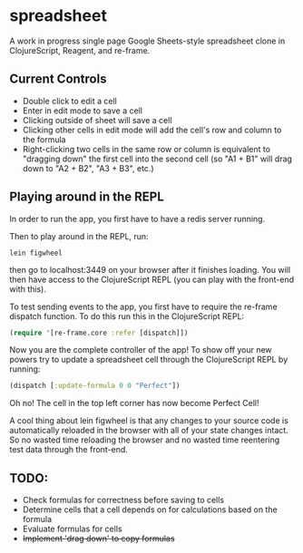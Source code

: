 spreadsheet
===========

A work in progress single page Google Sheets-style spreadsheet clone in ClojureScript, Reagent, and re-frame.

Current Controls
----------------

* Double click to edit a cell
* Enter in edit mode to save a cell
* Clicking outside of sheet will save a cell
* Clicking other cells in edit mode will add the cell's row and column to the formula
* Right-clicking two cells in the same row or column is equivalent to "dragging down"
  the first cell into the second cell (so "A1 + B1" will drag down to "A2 + B2", "A3 + B3", etc.)

Playing around in the REPL
--------------------------

In order to run the app, you first have to have a redis server running.

Then to play around in the REPL, run:

```
lein figwheel
```

then go to localhost:3449 on your browser after it finishes loading. You will then have access
to the ClojureScript REPL (you can play with the front-end with this).

To test sending events to the app, you first have to require the re-frame dispatch function.
To do this run this in the ClojureScript REPL:

```clojure
(require '[re-frame.core :refer [dispatch]])
```

Now you are the complete controller of the app! To show off your new powers try to update
a spreadsheet cell through the ClojureScript REPL by running:

```clojure
(dispatch [:update-formula 0 0 "Perfect"])
```

Oh no! The cell in the top left corner has now become Perfect Cell!

A cool thing about lein figwheel is that any changes to your source code is automatically
reloaded in the browser with all of your state changes intact. So no wasted time reloading the
browser and no wasted time reentering test data through the front-end.

TODO:
-----

* Check formulas for correctness before saving to cells
* Determine cells that a cell depends on for calculations based on the formula
* Evaluate formulas for cells
* ~~Implement 'drag down' to copy formulas~~
